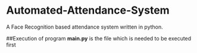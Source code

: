 # Automated-Attendance-System
A Face Recognition based attendance system written in python.

##Execution of program
**main.py** is the file which is needed to be executed first



